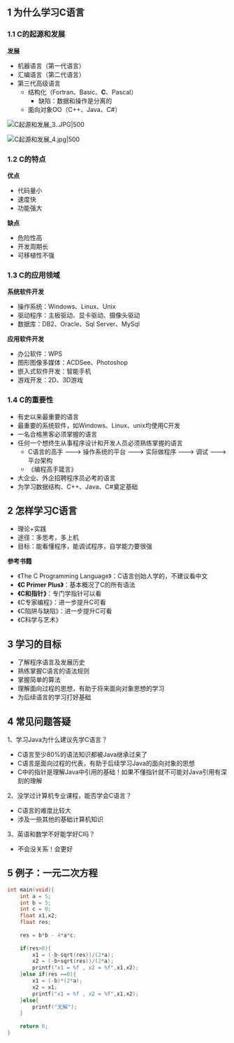 
## 1 为什么学习C语言

### 1.1 C的起源和发展

**发展**
- 机器语言（第一代语言）
- 汇编语言（第二代语言）
- 第三代高级语言
	- 结构化（Fortran、Basic、**C**、Pascal）
		- 缺陷：数据和操作是分离的
	- 面向对象OO（C++、Java、C#）

![C起源和发展_3..JPG|500](https://my-obsidian-image.oss-cn-guangzhou.aliyuncs.com/2024/08/ca8416af8f5a9b3362ca98c31423a0e4.JPG)


![C起源和发展_4.jpg|500](https://my-obsidian-image.oss-cn-guangzhou.aliyuncs.com/2024/08/7b2c8c2574617107c4ca46e97247f2cf.jpg)

### 1.2 C的特点

**优点**
- 代码量小
- 速度快
- 功能强大

**缺点**
- 危险性高
- 开发周期长
- 可移植性不强
### 1.3 C的应用领域

**系统软件开发**
- 操作系统：Windows、Linux、Unix
- 驱动程序：主板驱动、显卡驱动、摄像头驱动
- 数据库：DB2、Oracle、Sql Server、MySql

**应用软件开发**
- 办公软件：WPS
- 图形图像多媒体：ACDSee、Photoshop
- 嵌入式软件开发：智能手机
- 游戏开发：2D、3D游戏
### 1.4 C的重要性

- 有史以来最重要的语言
- 最重要的系统软件，如Windows、Linux、unix均使用C开发
- 一名合格黑客必须掌握的语言
- 任何一个想终生从事程序设计和开发人员必须熟练掌握的语言
	- C语言的高手 ---> 操作系统的平台 ---> 实际做程序 ---> 调试 ---> 平台架构
	- 《编程高手箴言》
- 大企业、外企招聘程序员必考的语言
- 为学习数据结构、C++、Java、C#奠定基础

## 2 怎样学习C语言

- 理论+实践
- 途径：多思考，多上机
- 目标：能看懂程序，能调试程序，自学能力要很强

**参考书籍**
- 《The C Programming Language》：C语言创始人学的，不建议看中文
- **《C Primer Plus》**：基本概况了C的所有语法
- **《C和指针》**：专门学指针可以看
- 《C专家编程》：进一步提升C可看
- 《C陷阱与缺陷》：进一步提升C可看
- 《C科学与艺术》
## 3 学习的目标

- 了解程序语言及发展历史
- 熟练掌握C语言的语法规则
- 掌握简单的算法
- 理解面向过程的思想，有助于将来面向对象思想的学习
- 为后续语言的学习打好基础
## 4 常见问题答疑

1、学习Java为什么建议先学C语言？
- C语言至少80%的语法知识都被Java继承过来了
- C语言是面向过程的代表，有助于后续学习Java的面向对象的思想
- C中的指针是理解Java中引用的基础！如果不懂指针就不可能对Java引用有深刻的理解

2、没学过计算机专业课程，能否学会C语言？
- C语言的难度比较大
- 涉及一些其他的基础计算机知识

3、英语和数学不好能学好C吗？
- 不会没关系！会更好
## 5 例子：一元二次方程

```c
int main(void){  
    int a = 5;  
    int b = 5;  
    int c = 0;  
    float x1,x2;  
    float res;  
  
    res = b*b - 4*a*c;  
  
    if(res>0){  
        x1 = (-b-sqrt(res))/(2*a);  
        x2 = (-b+sqrt(res))/(2*a);  
        printf("x1 = %f , x2 = %f",x1,x2);  
    }else if(res ==0){  
        x1 = (-b)*(2*a);  
        x2 = x1;  
        printf("x1 = %f , x2 = %f",x1,x2);  
    }else{  
        printf("无解");  
    }  
  
    return 0;  
}
```